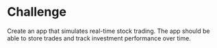 # Challenge
Create an app that simulates real-time stock trading. The app should be able to store trades and track investment performance over time. 
